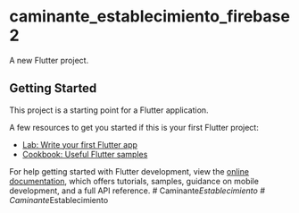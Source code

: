 # caminante_establecimiento_firebase2

A new Flutter project.

## Getting Started

This project is a starting point for a Flutter application.

A few resources to get you started if this is your first Flutter project:

- [Lab: Write your first Flutter app](https://docs.flutter.dev/get-started/codelab)
- [Cookbook: Useful Flutter samples](https://docs.flutter.dev/cookbook)

For help getting started with Flutter development, view the
[online documentation](https://docs.flutter.dev/), which offers tutorials,
samples, guidance on mobile development, and a full API reference.
#   C a m i n a n t e _ E s t a b l e c i m i e n t o  
 #   C a m i n a n t e _ E s t a b l e c i m i e n t o  
 